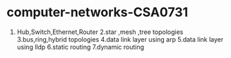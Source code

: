 # computer-networks-CSA0731
 1. Hub,Switch,Ethernet,Router
 2.star ,mesh ,tree topologies
 3.bus,ring,hybrid topologies
 4.data link layer using arp
 5.data link layer using lldp
 6.static routing
 7.dynamic routing 
